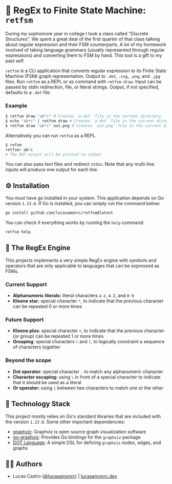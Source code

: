 # 🎰 RegEx to Finite State Machine: `retfsm`

During my sophomore year in college I took a class called "Discrete Structures". We spent a great deal of the first quarter of that class talking about regular expression and their FSM counterparts. A lot of my homework involved of taking language grammars (usually represented through regular expressions) and converting them to FSM by hand. This tool is a gift to my past self.

`retfsm` is a CLI application that converts regular expression to its Finite State Machine (FSM) graph representation. Output to `.dot`, `.svg`, `.png`, and `.jpg` files. Run `retfsm` as a REPL or as command with `retfsm draw`. Input can be passed by stdin redirection, file, or literal strings. Output, if not specified, defaults to a `.dot` file.

### Example

```sh
$ retfsm draw "ab*c" # Creates `a.dot` file in the current directory
$ echo "ab*c" | retfsm draw # Creates `a.dot` file in the current directory
$ retfsm draw "ab*c" out.png # Creates `out.png` file in the current directory
```

Alternatively you can run `retfsm` as a REPL.

```sh
$ refsm
retfsm> ab*c
# The DOT output will be printed to stdout
```

You can also pass text files and redirect `stdin`. Note that any multi-line inputs will produce one output for each line.

## ⚙️ Installation

You must have go installed in your system. This application depends on Go version `1.23.0`. If Go is installed, you can simply run the command below:

```sh
go install github.com/lucasamonrc/retfsm@latest
```

You can check if everything works by running the `help` command:

```sh
retfsm help
```

## 🧠 The RegEx Engine

This projects implements a very simple RegEx engine with symbols and operators that are only applicable to languages that can be expressed as FSMs.

### Current Support

- **Alphanumeric literals:** literal characters `a-z`, `A-Z`, and `0-9`
- **Kleene star:** special character `*`, to indicate that the previous character can be repeated 0 or more times

### Future Support

- **Kleene plus:** special character `+`, to indicate that the previous character (or group) can be repeated 1 or more times
- **Grouping**: special characters `(` and `)`, to logically constraint a sequence of characters together

### Beyond the scope

- **Dot operator**: special character `.` to match any alphanumeric character
- **Character escaping:** using `\` in front of a special character to indicate that it should be used as a literal
- **Or operator:** using `|` between two characters to match one or the other

## 🚀 Technology Stack

This project mostly relies on Go's standard libraries that are included with the version `1.23.0`. Some other important dependencies:

- [graphviz](https://graphviz.org/): Graphviz is open source graph visualization software
- [go-graphviz](https://github.com/goccy/go-graphviz): Provides Go bindings for the `graphviz` package
- [DOT Language](https://graphviz.org/doc/info/lang.html): A simple DSL for defining `graphviz` nodes, edges, and graphs

## 🧑‍💻 Authors

- Lucas Castro ([@lucasamonrc](https://github.com/lucasamonrc)) | [lucasamonrc.dev](https://lucasamonrc.dev)
